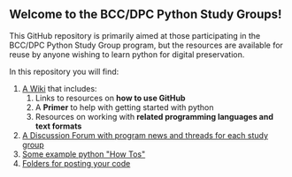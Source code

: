 ## Welcome to the BCC/DPC Python Study Groups!
This GitHub repository is primarily aimed at those participating in the BCC/DPC Python Study Group program, but the resources are available for reuse by anyone wishing to learn python for digital preservation.

In this repository you will find:
1. [A Wiki](https://github.com/Digital-Preservation-Coalition/PythonStudyGroups/wiki) that includes:
   1. Links to resources on **how to use GitHub**
   2. A **Primer** to help with getting started with python
   3. Resources on working with **related programming languages and text formats**
2. [A Discussion Forum with program news and threads for each study group](https://github.com/Digital-Preservation-Coalition/PythonStudyGroups/discussions)
3. [Some example python "How Tos"](https://github.com/Digital-Preservation-Coalition/PythonStudyGroups/blob/main/How-Tos/README.md)
4. [Folders for posting your code](https://github.com/Digital-Preservation-Coalition/PythonStudyGroups/tree/main/2024%20Cohort%202)
